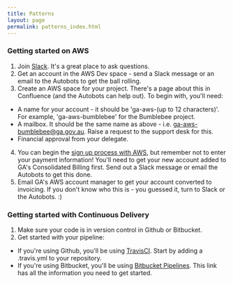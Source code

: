 ```yaml
---
title: Patterns
layout: page
permalink: patterns_index.html
---
```


### Getting started on AWS

1. Join [Slack](https://geoscience-australia.slack.com/signup). It's a great place to ask questions.
2. Get an account in the AWS Dev space - send a Slack message or an email to the Autobots to get the ball rolling.
3. Create an AWS space for your project. There's a page about this in Confluence (and the Autobots can help out). To begin with, you'll need:
  * A name for your account - it should be 'ga-aws-(up to 12 characters)'. For example, 'ga-aws-bumblebee' for the Bumblebee project.
  * A mailbox. It should be the same name as above - i.e. ga-aws-bumblebee@ga.gov.au. Raise a request to the support desk for this.
  * Financial approval from your delegate.
4. You can begin the [sign up process with AWS](https://portal.aws.amazon.com/gp/aws/developer/registration/index.html?nc2=h_ct), but remember not to enter your payment information! You'll need to get your new account added to GA's Consolidated Billing first. Send out a Slack message or email the Autobots to get this done.
5. Email GA's AWS account manager to get your account converted to invoicing. If you don't know who this is - you guessed it, turn to Slack or the Autobots. :)

### Getting started with Continuous Delivery

1. Make sure your code is in version control in Github or Bitbucket.
2. Get started with your pipeline:
  * If you're using Github, you'll be using [TravisCI](https://travis-ci.org/). Start by adding a .travis.yml to your repository.
  *  If you're using Bitbucket, you'll be using [Bitbucket Pipelines](https://confluence.atlassian.com/bitbucket/get-started-with-bitbucket-pipelines-792298921.html). This link has all the information you need to get started.
